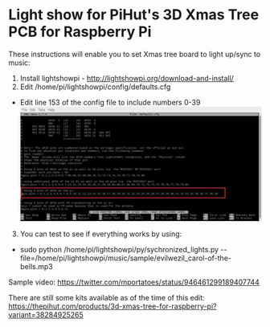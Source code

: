 # Light show for PiHut's 3D Xmas Tree PCB for Raspberry Pi

These instructions will enable you to set Xmas tree board to light up/sync to music:

1) Install lightshowpi - http://lightshowpi.org/download-and-install/
2) Edit /home/pi/lightshowpi/config/defaults.cfg
  - Edit line 153 of the config file to include numbers 0-39
  ![pi_cfg_file](pi_cfg_file.png)
3) You can test to see if everything works by using:
  - sudo python /home/pi/lightshowpi/py/sychronized_lights.py --file=/home/pi/lightshowpi/music/sample/evilwezil_carol-of-the-bells.mp3
  
Sample video: https://twitter.com/mportatoes/status/946461299189407744
  
There are still some kits available as of the time of this edit: https://thepihut.com/products/3d-xmas-tree-for-raspberry-pi?variant=38284925265

